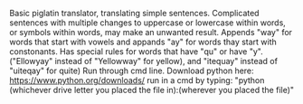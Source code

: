 Basic piglatin translator, translating simple sentences. Complicated sentences with multiple changes to uppercase or lowercase within words, or symbols within words, may make an unwanted result. Appends "way" for words that start with vowels and appands "ay" for words thay start with constonants. Has special rules for words that have "qu" or have "y". ("Ellowyay" instead of "Yellowway" for yellow), and "itequay" instead of "uiteqay" for quite)
Run through cmd line.
Download python here: https://www.python.org/downloads/
run in a cmd by typing: "python (whichever drive letter you placed the file in):\(wherever you placed the file)"
